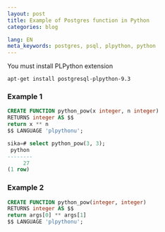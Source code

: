 ```yaml
---
layout: post
title: Example of Postgres function in Python
categories: blog

lang: EN
meta_keywords: postgres, psql, plpython, python
---
```


You must install PLPython extension

```
apt-get install postgresql-plpython-9.3
```

### Example 1

``` sql
CREATE FUNCTION python_pow(x integer, n integer)
RETURNS integer AS $$
return x ** n
$$ LANGUAGE 'plpythonu';
```

``` sql
sika=# select python_pow(3, 3);
 python
--------
     27
(1 row)
```


### Example 2

``` sql
CREATE FUNCTION python_pow(integer, integer)
RETURNS integer AS $$
return args[0] ** args[1]
$$ LANGUAGE 'plpythonu';
```

